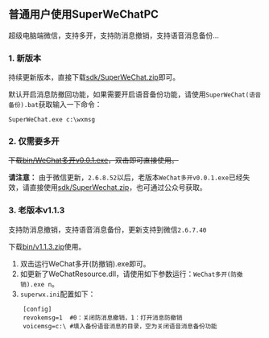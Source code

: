 ## 普通用户使用SuperWeChatPC

超级电脑端微信，支持多开，支持防消息撤销，支持语音消息备份...

### 1. 新版本

持续更新版本，直接下载[sdk/SuperWeChat.zip](https://github.com/anhkgg/SuperWeChatPC/raw/master/sdk/SuperWeChat.zip)即可。

默认开启消息防撤回功能，如果需要开启语音备份功能，请使用`SuperWeChat(语音备份).bat`获取输入一下命令：

```
SuperWeChat.exe c:\wxmsg
```

### 2. 仅需要多开

~~下载[bin/WeChat多开v0.0.1.exe](https://github.com/anhkgg/SuperWeChatPC/raw/master/bin/WeChat%E5%A4%9A%E5%BC%80v0.0.1.exe)，双击即可直接使用。~~

**请注意：** 由于微信更新，`2.6.8.52`以后，老版本`WeChat多开v0.0.1.exe`已经失效，请直接使用[sdk/SuperWechat.zip](https://github.com/anhkgg/SuperWeChatPC/raw/master/sdk/SuperWeChat.zip)，也可通过公众号获取。

### 3. 老版本v1.1.3

支持防消息撤销，支持语音消息备份，更新支持到微信`2.6.7.40`

下载[bin/v1.1.3.zip](https://github.com/anhkgg/SuperWeChatPC/raw/master/bin/v1.1.3.zip)使用。

1. 双击运行WeChat多开(防撤销).exe即可。
2. 如更新了WeChatResource.dll，请使用如下参数运行：`WeChat多开(防撤销).exe n`。
3. `superwx.ini`配置如下：
```
	[config]
	revokemsg=1  #0：关闭防消息撤销，1：打开消息防撤销
	voicemsg=c:\ #填入备份语音消息的目录，空为关闭语音消息备份功能
```
